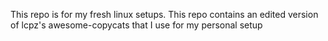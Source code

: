 This repo is for my fresh linux setups. This repo contains an edited version of lcpz's awesome-copycats that I use for my personal setup
